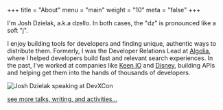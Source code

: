 +++
title = "About"
menu = "main"
weight = "10"
meta = "false"
+++

I'm Josh Dzielak, a.k.a dzello. In both cases, the "dz" is pronounced like a soft "j".

I enjoy building tools for developers and finding unique, authentic ways to distribute them. Formerly, I was the Developer Relations Lead at [Algolia](https://algolia.com/), where I helped developers build fast and relevant search experiences. In the past, I've worked at companies like [Keen IO](https://keen.io/) and [Disney](https://github.com/disney), building APIs and helping get them into the hands of thousands of developers.

![](/images/josh-dzielak-devxcon.jpg "Josh Dzielak speaking at DevXCon")

[see more talks, writing, and activities...](/works)
